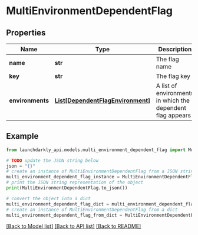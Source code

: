 # MultiEnvironmentDependentFlag


## Properties

Name | Type | Description | Notes
------------ | ------------- | ------------- | -------------
**name** | **str** | The flag name | [optional] 
**key** | **str** | The flag key | 
**environments** | [**List[DependentFlagEnvironment]**](DependentFlagEnvironment.md) | A list of environments in which the dependent flag appears | 

## Example

```python
from launchdarkly_api.models.multi_environment_dependent_flag import MultiEnvironmentDependentFlag

# TODO update the JSON string below
json = "{}"
# create an instance of MultiEnvironmentDependentFlag from a JSON string
multi_environment_dependent_flag_instance = MultiEnvironmentDependentFlag.from_json(json)
# print the JSON string representation of the object
print(MultiEnvironmentDependentFlag.to_json())

# convert the object into a dict
multi_environment_dependent_flag_dict = multi_environment_dependent_flag_instance.to_dict()
# create an instance of MultiEnvironmentDependentFlag from a dict
multi_environment_dependent_flag_from_dict = MultiEnvironmentDependentFlag.from_dict(multi_environment_dependent_flag_dict)
```
[[Back to Model list]](../README.md#documentation-for-models) [[Back to API list]](../README.md#documentation-for-api-endpoints) [[Back to README]](../README.md)


